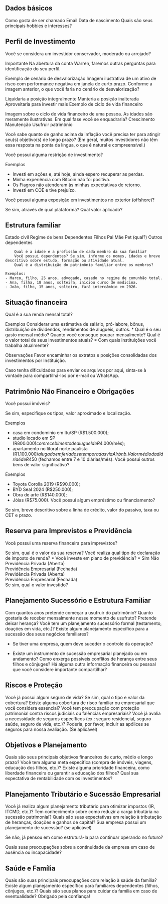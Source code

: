 ## Dados básicos
Como gosta de ser chamado
Email
Data de nascimento
Quais são seus principais hobbies e interesses?


## Perfil de Investimento
Você se considera um investidor conservador, moderado ou arrojado?

Importante
Na abertura da conta Warren, faremos outras perguntas para identificação do seu perfil.

Exemplo de cenário de desvalorização
Imagem ilustrativa de um ativo de risco com performance negativa em janela de curto prazo.
Conforme a imagem anterior, o que você faria no cenário de desvalorização?

Liquidaria a posição integralmente
Manteria a posição inalterada
Aproveitaria para investir mais
Exemplo de ciclo de vida financeiro

Imagem sobre o ciclo de vida financeiro de uma pessoa. As idades são meramente ilustrativas.
Em qual fase você se enquadraria?
Crescimento
Manutenção
Usufruir patrimônio

Você sabe quanto de ganho acima da inflação você precisa ter para atingir seu(s) objetivo(s) de longo prazo? (Em geral, muitos investidores não têm essa resposta na ponta da língua, o que é natural e compreensível.)

Você possui alguma restrição de investimento?

Exemplos
- Investi em ações e, até hoje, ainda espero recuperar as perdas.
- Minha experiência com Bitcoin não foi positiva.
- Os Fiagros não atenderam às minhas expectativas de retorno.
- Investi em COE e tive prejuízo.

Você possui alguma exposição em investimentos no exterior (offshore)?

Se sim, através de qual plataforma? Qual valor aplicado?


## Estrutura familiar
Estado civil
    Regime de bens
Dependentes
    Filhos
    Pai
    Mãe
    Pet (qual?)
    Outros dependentes

        Qual é a idade e a profissão de cada membro da sua família?
        Você possui dependentes? Se sim, informe os nomes, idades e breve descritivo sobre estudo, formação ou atividade atual.
        Qual é a distribuição do patrimônio familiar entre os membros?

    Exemplos:
    - Marco, filho, 25 anos, advogado, casado no regime de comunhão total.
    - Ana, filha, 18 anos, solteira, iniciou curso de medicina.
    - João, filho, 15 anos, solteiro, fará intercâmbio em 2026.


## Situação financeira
Qual é a sua renda mensal total? 

Exemplos
Considerar uma estimativa de salário, pró-labore, bônus, distribuição de dividendos, rendimentos de aluguéis, outros.
*
Qual é o seu gasto mensal médio?
Quanto você consegue poupar mensalmente?
Qual é o valor total de seus investimentos atuais?
*
Com quais instituições você trabalha atualmente?

Observações
Favor encaminhar os extratos e posições consolidadas dos investimentos por Instituição. 

Caso tenha dificuldades para enviar os arquivos por aqui, sinta-se à vontade para compartilhá-los por e-mail ou WhatsApp.


## Patrimônio Não Financeiro e Obrigações
Você possui imóveis?

Se sim, especifique os tipos, valor aproximado e localização.

Exemplos
- casa em condomínio em Itu/SP (R$1.500.000);
- studio locado em SP (R$800.000) com recebimento de aluguel de R$4.000/mês);
- apartamento no litoral norte paulista (R$1.100.000) alugado em feriados e temporadas via Airbnb. Valor médio da diária é de R$450 (fechamos entre 7 e 10 diárias/mês).
Você possui outros bens de valor significativo? 

Exemplos
- Toyota Corolla 2019 (R$90.000);
- BYD Seal 2024 (R$250.000);
- Obra de arte (R$140.000);
- Jóias (R$75.000).
Você possui algum empréstimo ou financiamento?

Se sim, breve descritivo sobre a linha de crédito, valor do passivo, taxa ou CET e prazo.


## Reserva para Imprevistos e Previdência
Você possui uma reserva financeira para imprevistos?

Se sim, qual é o valor da sua reserva?
Você realiza qual tipo de declaração de imposto de renda?
*
Você investe em plano de previdência?
*
Sim	Não
Previdência Privada (Aberta)		
Previdência Empresarial (Fechada)		
Previdência Privada (Aberta)		
Previdência Empresarial (Fechada)		
Se sim, qual o valor investido?


## Planejamento Sucessório e Estrutura Familiar
Com quantos anos pretende começar a usufruir do patrimônio?
Quanto gostaria de receber mensalmente nesse momento de usufruto?
Pretende deixar herança?
Você tem um planejamento sucessório formal (testamento, doações em vida, etc.)?
Existe algum planejamento específico para a sucessão dos seus negócios familiares?

- Se tiver uma empresa, quem deve suceder o controle da operação?

- Existe um instrumento de sucessão empresarial planejado ou em andamento?
Como enxerga possíveis conflitos de herança entre seus filhos e cônjuges?
Há alguma outra informação financeira ou pessoal que você considere importante compartilhar?


## Riscos e Proteção
Você já possui algum seguro de vida? Se sim, qual o tipo e valor da cobertura?
Existe alguma cobertura de risco familiar ou empresarial que você considera essencial?
Você tem preocupação com proteção patrimonial contra riscos judiciais ou falências empresariais?
Você já avalia a necessidade de seguros específicos (ex.: seguro residencial, seguro saúde, seguro de vida, etc.)?
Poderia, por favor, incluir as apólices se seguros para nossa avaliação. (Se aplicável)


## Objetivos e Planejamento
Quais são seus principais objetivos financeiros de curto, médio e longo prazo?
Você tem alguma meta específica (compra de imóveis, viagens, educação dos filhos, etc.)?
Existe alguma prioridade financeira, como liberdade financeira ou garantir a educação dos filhos?
Qual sua expectativa de rentabilidade com os investimentos?


## Planejamento Tributário e Sucessão Empresarial
Você já realiza algum planejamento tributário para otimizar impostos (IR, ITCMD, etc.)?
Tem conhecimento sobre como reduzir a carga tributária na sucessão patrimonial?
Quais são suas expectativas em relação à tributação de heranças, doações e ganhos de capital?
Sua empresa possui um planejamento de sucessão? (se aplicável)

Se não, já pensou em como estruturá-la para continuar operando no futuro?

Quais suas preocupações sobre a continuidade da empresa em caso de ausência ou incapacidade?


## Saúde e Família
Quais são suas principais preocupações com relação à saúde da família?
Existe algum planejamento específico para familiares dependentes (filhos, cônjuges, etc.)?
Quais são seus planos para cuidar da família em caso de eventualidade?
Obrigado pela confiança!